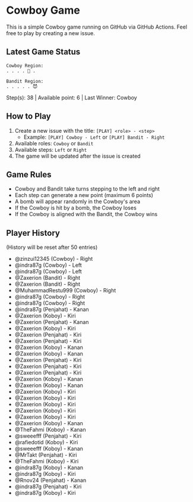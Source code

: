 # Cowboy Game

This is a simple Cowboy game running on GitHub via GitHub Actions. Feel free to play by creating a new issue.

## Latest Game Status



```
Cowboy Region:
. . . . 🤠 .

Bandit Region:
. . . . . 😈
```

Step(s): 38 | Available point: 6 | Last Winner: Cowboy

## How to Play

1. Create a new issue with the title: `[PLAY] <role> - <step>`
   - Example: `[PLAY] Cowboy - Left` or `[PLAY] Bandit - Right`
2. Available roles: `Cowboy` or `Bandit`
3. Available steps: `Left` or `Right`
4. The game will be updated after the issue is created

## Game Rules

- Cowboy and Bandit take turns stepping to the left and right
- Each step can generate a new point (maximum 6 points)
- A bomb will appear randomly in the Cowboy's area
- If the Cowboy is hit by a bomb, the Cowboy loses
- If the Cowboy is aligned with the Bandit, the Cowboy wins

## Player History

(History will be reset after 50 entries)

- @zinzui12345 (Cowboy) - Right
- @indra87g (Cowboy) - Left
- @indra87g (Cowboy) - Left
- @Zaxerion (Bandit) - Right
- @Zaxerion (Bandit) - Right
- @MuhammadRestu999 (Cowboy) - Right
- @indra87g (Cowboy) - Right
- @indra87g (Cowboy) - Right
- @indra87g (Penjahat) - Kanan
- @Zaxerion (Koboy) - Kiri
- @Zaxerion (Penjahat) - Kanan
- @Zaxerion (Koboy) - Kiri
- @Zaxerion (Penjahat) - Kiri
- @Zaxerion (Penjahat) - Kiri
- @Zaxerion (Koboy) - Kanan
- @Zaxerion (Koboy) - Kanan
- @Zaxerion (Penjahat) - Kiri
- @Zaxerion (Penjahat) - Kiri
- @Zaxerion (Penjahat) - Kiri
- @Zaxerion (Koboy) - Kanan
- @Zaxerion (Koboy) - Kanan
- @Zaxerion (Koboy) - Kiri
- @Zaxerion (Koboy) - Kiri
- @Zaxerion (Koboy) - Kiri
- @Zaxerion (Koboy) - Kiri
- @Zaxerion (Koboy) - Kiri
- @Zaxerion (Koboy) - Kanan
- @TheFahmi (Koboy) - Kanan
- @sweeefff (Penjahat) - Kiri
- @rafiedotid (Koboy) - Kiri
- @sweeefff (Koboy) - Kanan
- @MrTakt (Penjahat) - Kiri
- @TheFahmi (Koboy) - Kiri
- @indra87g (Koboy) - Kanan
- @indra87g (Koboy) - Kiri
- @Rnov24 (Penjahat) - Kanan
- @indra87g (Penjahat) - Kiri
- @indra87g (Koboy) - Kiri
